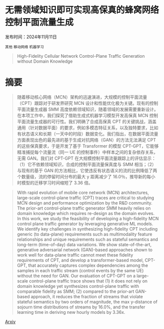 # 无需领域知识即可实现高保真的蜂窝网络控制平面流量生成

发布时间：2024年11月11日

`其他` `移动网络` `机器学习`

> High-Fidelity Cellular Network Control-Plane Traffic Generation without Domain Knowledge

# 摘要

> 随着移动核心网络（MCN）架构的迅速演进，大规模的控制平面流量（CPT）跟踪对于研发界研究 MCN 设计和性能优化极为关键。现有的控制平面流量生成器 SMM 高度依赖领域知识，随着领域的发展需要重新设计。在本项工作中，我们探究了借助生成式机器学习模型开发高保真 MCN 控制平面流量生成器的可行性。我们明确了合成高保真 CPT 的关键挑战，涵盖通用（针对数据平面）的要求，例如多模态特征关系，以及独特要求，比如有状态语义和长期（一天中的时段）数据变化。我们指出，在数据平面流量方面表现出色的最先进的基于生成对抗网络（GAN）的方法无法满足 CPT 的这些保真要求，于是开发了基于 Transformer 的模型 CPT-GPT，它能够精准捕捉每个流量流（同一 UE 的控制事件）中样本之间的复杂依存关系，无需 GAN。我们对 CPT-GPT 在大规模控制平面流量跟踪上的评估显示：（1）它不依赖领域知识，合成的控制平面流量保真度与 SMM 相当；（2）与现有的基于 GAN 的方法相比，它使违反有状态语义的流的比例降低了两个数量级，流的停留时间分布的最大 y 距离减少了 16.0％，推导新的每小时模型的迁移学习时间缩短了 3.36 倍。

> With rapid evolution of mobile core network (MCN) architectures, large-scale control-plane traffic (CPT) traces are critical to studying MCN design and performance optimization by the R&D community. The prior-art control-plane traffic generator SMM heavily relies on domain knowledge which requires re-design as the domain evolves. In this work, we study the feasibility of developing a high-fidelity MCN control plane traffic generator by leveraging generative ML models. We identify key challenges in synthesizing high-fidelity CPT including generic (to data-plane) requirements such as multimodality feature relationships and unique requirements such as stateful semantics and long-term (time-of-day) data variations. We show state-of-the-art, generative adversarial network (GAN)-based approaches shown to work well for data-plane traffic cannot meet these fidelity requirements of CPT, and develop a transformer-based model, CPT-GPT, that accurately captures complex dependencies among the samples in each traffic stream (control events by the same UE) without the need for GAN. Our evaluation of CPT-GPT on a large-scale control-plane traffic trace shows that (1) it does not rely on domain knowledge yet synthesizes control-plane traffic with comparable fidelity as SMM; (2) compared to the prior-art GAN-based approach, it reduces the fraction of streams that violate stateful semantics by two orders of magnitude, the max y-distance of sojourn time distributions of streams by 16.0%, and the transfer learning time in deriving new hourly models by 3.36x.

[Arxiv](https://arxiv.org/abs/2411.07345)